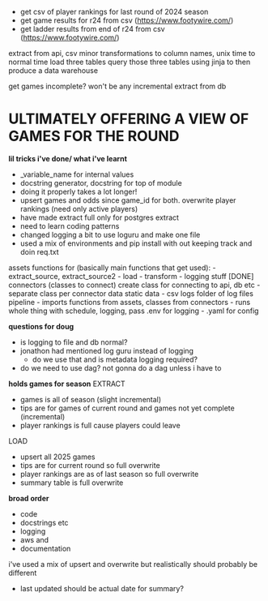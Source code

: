 - get csv of player rankings for last round of 2024 season
- get game results for r24 from csv (https://www.footywire.com/)
- get ladder results from end of r24 from csv (https://www.footywire.com/)

extract from api, csv
minor transformations to column names, unix time to normal time
load three tables
query those three tables using jinja to then produce a data warehouse

get games incomplete?
won't be any incremental extract from db

# ULTIMATELY OFFERING A VIEW OF GAMES FOR THE ROUND

**lil tricks i've done/ what i've learnt**
- _variable_name for internal values
- docstring generator, docstring for top of module
- doing it properly takes a lot longer!
- upsert games and odds since game_id for both. overwrite player rankings (need only active players)
- have made extract full only for postgres extract
- need to learn coding patterns
- changed logging a bit to use loguru and make one file
- used a mix of environments and pip install with out keeping track and doin req.txt


assets
    functions for (basically main functions that get used):
        - extract_source, extract_source2
        - load
        - transform
        - logging stuff
[DONE] connectors (classes to connect)
    create class for connecting to api, db etc
        - separate class per connector
data
    static data
        - csv
logs
    folder of log files
pipeline
    - imports functions from assets, classes from connectors
    - runs whole thing with schedule, logging, pass .env for logging
    - .yaml for config


**questions for doug**
- is logging to file and db normal?
- jonathon had mentioned log guru instead of logging
    - do we use that and is metadata logging required?
- do we need to use dag? not gonna do a dag unless i have to

**holds games for season**
EXTRACT
- games is all of season (slight incremental)
- tips are for games of current round and games not yet complete (incremental)
- player rankings is full cause players could leave

LOAD
- upsert all 2025 games
- tips are for current round so full overwrite
- player rankings are as of last season so full overwrite
- summary table is full overwrite

**broad order**
- code
- docstrings etc
- logging
- aws and 
- documentation

i've used a mix of upsert and overwrite but realistically should probably be different

- last updated should be actual date for summary?